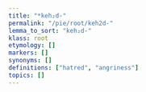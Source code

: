 ```yaml
---
title: "*keh₂d-"
permalink: "/pie/root/keh2d-"
lemma_to_sort: "keh₂d-"
klass: root
etymology: []
markers: []
synonyms: []
definitions: ["hatred", "angriness"]
topics: []
---
```

